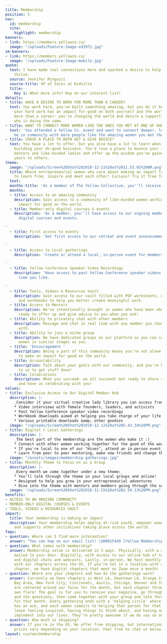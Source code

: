 ```yaml
---
title: Membership
position: 5
nav:
  id: membership
  site:
    highlight: membership
banners:
- link: https://members.yellowco.co/
  image: "/uploads/Feature-Image-ed3972.jpg"
sm-banners:
- link: https://members.yellowco.co/
  image: "/uploads/Feature-Image-mobile.jpg"
quote:
  text: I have made real connections here and sparked a desire to help other women
    thrive.
  source: Jennifer Mingucci
  source-title: VP of Sales at Kidville
  title:
    Key 1: What more info? Hop on our interest list!
details:
- title: HAVE A DESIRE TO WORK FOR MORE THAN A CAREER?
  text: You work hard, you've built something amazing, but you do it because you know
    your hard work has an impact for good on both yourself and the world. You're building
    more than a career- you're changing the world and desire a supportive community
    who is doing the same.
- title: WANT TO CONNECT MORE WOMEN LIKE THE ONES YOU MET AT ONE OF OUR EVENTS?
  text: 'You attended a Yellow Co. event and want to connect deeper, learn with and
    be in community with more people like the amazing women you met there. '
- title: CRAVE A PLACE TO BOTH GET & GIVE ADVICE?
  text: You have a lot to offer, but you also have a lot to learn when it comes to
    building your do-good business. You'd love a place to bounce your ideas off of
    mentors and like-minded ladies and offer up the wisdom you've gained over the
    years to others.
theme:
  image: "/uploads/Screen%20Shot%202018-12-11%20at%2011.53.02%20AM.png"
  title: Where entrepreneurial women who care about making an impact for good gather
    to learn from, inspire and meet each other! Curious? Try it free for 7 days.
  text: 
  months-title: 'As a member of The Yellow Collective, you''ll receive:'
  months:
  - title: Access to an amazing community
    description: Gain access to a community of like-minded women working to make an
      impact for good on the world.
  - title: Member-only digital courses & events
    description: 'As a member, you''ll have access to our ongoing member-only interactive
      digital courses and events.

'
  - title: First access to events
    description: 'Get first access to our retreat and event announcements.

'
  - title: Access to Local gatherings
    description: 'Create or attend a local, in-person event for members in your area.

'
  - title: Yellow Conference Speaker Video Recordings
    description: 'Have access to past Yellow Conference speaker videos to watch any
      time you like.

'
  - title: Tools, Videos & Resources Vault
    description: Gain access to our vault filled with PDF worksheets, webcast interviews,
      and workbooks to help you better create meaningful work.
  - title: Access to Mentors
    description: We've intentionally brought in women who have been where you've been,
      ready to offer up and give advice to you when you ask!
  - title: Ability to privately chat with other members
    description: Message and chat in real time with any member you choose to connect
      with.
  - title: Ability to join a niche group
    description: We have dedicated groups on our platform so you can connect with
      women in similar stages as you.
  - title: 'Encouragement '
    description: Being a part of this community means you're not alone in your desire
      to make an impact for good on the world.
  - title: Accountability
    description: Talk about your goals with our community, and you're held accountable
      to us to get stuff done!
  - title: Celebrations
    description: When you succeed- we all succeed! Get ready to share your celebrations
      and have us celebrating with you!
values:
- title: Exclusive Access to Our Digital Member Hub
  description: |-
    _Consider it your virtual creative lady library you can access from anywhere:_
    * Video interviews with female founders, leaders, and activists
    * Past Yellow Conference speaker video recordings
    * Workbook downloads aimed at helping you take charge of your life and move forward with impact
    * Various printable downloads &amp; other goodies
  image: "/uploads/Screen%20Shot%202018-12-11%20at%205.43.34%20PM.png"
- title: Digital + Local Gatherings
  description: |-
    _The best part of the membership are the women who make it :)_
    * Connect with other women working together for the good of the world
    * If you're local to one of our "Hives", attend an in-person event. If you're not local, attend one of our many digital events!
    * Learn from peer to peer mentoring, make new friends and change the world together!
  image: "/assets/images/membership-gatherings.jpg"
- title: Monthly Theme to Focus on as a Group
  description: |-
    _Every month we come together under a new theme:_
    * You'll talk through the theme in your local groups and online!
    * Designed to help you grow in your entrepreneurial adventures
    * Dive into the theme with mentors and members going through the same content
  image: "/uploads/Screen%20Shot%202018-11-15%20at%202.59.13%20PM.png"
benefits:
- ACCESS TO AN AMAZING COMMUNITY
- MEMBER-ONLY DIGITAL COURSES & EVENTS
- TOOLS, VIDEOS & RESOURCES VAULT
impact:
  title: Your membership is making an impact
  description: Your membership helps employ at-risk youth, empower women globally,
    and supports other initiatives taking place across the world.
faqs:
- question: Where can I find more information?
  answer: "You can hop on our email list! \U0001F449 [Yellow Membership Interest List](http://eepurl.com/bEZbaH)"
- question: What comes with membership?
  answer: Membership value is delivered in 3 ways. Physically, with a monthly packet
    mailed to your door. Digitally, with access to our online hub of tools, resources
    and digital chats and webcasts. Lastly, in-person. We host monthly in-person gatherings
    with our chapters across the US. If you’re not in a location with an in-person
    chapter, we have digital chapters that meet on Zoom once a month!
- question: Where are your chapters and how do the gatherings work?
  answer: Currently we have chapters in West LA, Downtown LA, Orange County, San Diego,
    Bay Area, New York City, Cincinnati, Austin, Chicago, Denver and Tulsa. The gatherings
    are centered around our focus for the month, but each chapter throws in their
    own flare! The goal is for you to receive your magazine, go through the content
    and the questions, then come together with your group and talk through the focus
    for that month. Every gathering ends with a 'helping circle' where each woman
    has an ask, and each woman commits to helping that person for that month. We always
    leave feeling inspired, having things to think about, and having new goals to
    implement into our lives. They’re pretty awesome if we do say so ourselves.
- question: How much is shipping?
  answer: If you're in the US, We offer free shipping, but international shipping
    prices vary depending on your location. Feel free to chat us below for more info!
layout: custom/membership
---
```


